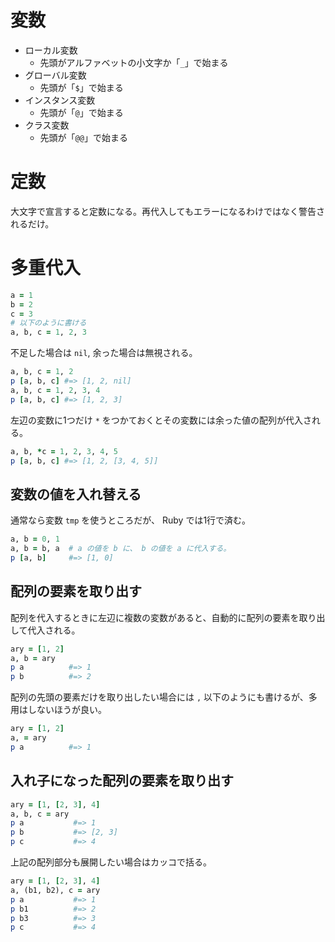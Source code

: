 # 変数

- ローカル変数
  - 先頭がアルファベットの小文字か「`_`」で始まる
- グローバル変数
  - 先頭が「`$`」で始まる
- インスタンス変数
  - 先頭が「`@`」で始まる
- クラス変数
  - 先頭が「`@@`」で始まる

# 定数

大文字で宣言すると定数になる。再代入してもエラーになるわけではなく警告されるだけ。

# 多重代入

```ruby
a = 1
b = 2
c = 3
# 以下のように書ける
a, b, c = 1, 2, 3
```

不足した場合は `nil`, 余った場合は無視される。

```ruby
a, b, c = 1, 2
p [a, b, c] #=> [1, 2, nil]
a, b, c = 1, 2, 3, 4
p [a, b, c] #=> [1, 2, 3]
```

左辺の変数に1つだけ `*` をつかておくとその変数には余った値の配列が代入される。

```ruby
a, b, *c = 1, 2, 3, 4, 5
p [a, b, c] #=> [1, 2, [3, 4, 5]]
```

## 変数の値を入れ替える

通常なら変数 `tmp` を使うところだが、 Ruby では1行で済む。

```ruby
a, b = 0, 1
a, b = b, a  # a の値を b に、 b の値を a に代入する。
p [a, b]     #=> [1, 0]
```

## 配列の要素を取り出す

配列を代入するときに左辺に複数の変数があると、自動的に配列の要素を取り出して代入される。

```ruby
ary = [1, 2]
a, b = ary
p a          #=> 1
p b          #=> 2
```

配列の先頭の要素だけを取り出したい場合には `,` 以下のようにも書けるが、多用はしないほうが良い。

```ruby
ary = [1, 2]
a, = ary
p a          #=> 1
```

## 入れ子になった配列の要素を取り出す

```ruby
ary = [1, [2, 3], 4]
a, b, c = ary
p a           #=> 1
p b           #=> [2, 3]
p c           #=> 4
```

上記の配列部分も展開したい場合はカッコで括る。

```ruby
ary = [1, [2, 3], 4]
a, (b1, b2), c = ary
p a           #=> 1
p b1          #=> 2
p b3          #=> 3
p c           #=> 4
```
